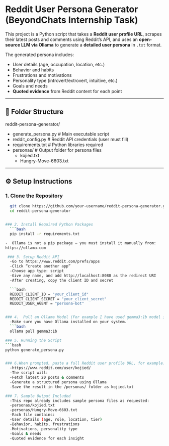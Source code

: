 # Reddit User Persona Generator (BeyondChats Internship Task)

This project is a Python script that takes a **Reddit user profile URL**, scrapes their latest posts and comments using Reddit’s API, and uses an **open-source LLM via Ollama** to generate a **detailed user persona** in `.txt` format.

The generated persona includes:
- User details (age, occupation, location, etc.)
- Behavior and habits
- Frustrations and motivations
- Personality type (introvert/extrovert, intuitive, etc.)
- Goals and needs
- **Quoted evidence** from Reddit content for each point

---

## 📁 Folder Structure

reddit-persona-generator/
  - generate_persona.py # Main executable script
  - reddit_config.py # Reddit API credentials (user must fill)
  - requirements.txt # Python libraries required
  - personas/ # Output folder for persona files
      - kojied.txt
      - Hungry-Move-6603.txt


---

## ⚙️ Setup Instructions

### 1. Clone the Repository
```bash
  git clone https://github.com/your-username/reddit-persona-generator.git
  cd reddit-persona-generator


### 2. Install Required Python Packages
  ```bash
  pip install -r requirements.txt

-  Ollama is not a pip package — you must install it manually from:
https://ollama.com

 ### 3. Setup Reddit API
  -Go to https://www.reddit.com/prefs/apps
  -Click “create another app”
  -Choose app type: script
  -Give any name, and add http://localhost:8080 as the redirect URI
  -After creating, copy the client ID and secret

  ```bash
  REDDIT_CLIENT_ID = "your_client_id"
  REDDIT_CLIENT_SECRET = "your_client_secret"
  REDDIT_USER_AGENT = "persona-bot"


### 4.  Pull an Ollama Model (For example I have used gemma3:1b model if Ollama)
  -Make sure you have Ollama installed on your system.
  ```bash
  ollama pull gemma3:1b

### 5. Running the Script
```bash
python generate_persona.py


### 6.When prompted, paste a full Reddit user profile URL, for example:
  -https://www.reddit.com/user/kojied/
  -The script will:
  -Fetch latest 20 posts & comments
  -Generate a structured persona using Ollama
  -Save the result in the /personas/ folder as kojied.txt

### 7. Sample Output Included
  -This repo already includes sample persona files as requested:
  -personas/kojied.txt
  -personas/Hungry-Move-6603.txt
  -Each file contains:
  -User details (age, role, location, tier)
  -Behavior, habits, frustrations
  -Motivations, personality type
  -Goals & needs
  -Quoted evidence for each insight

